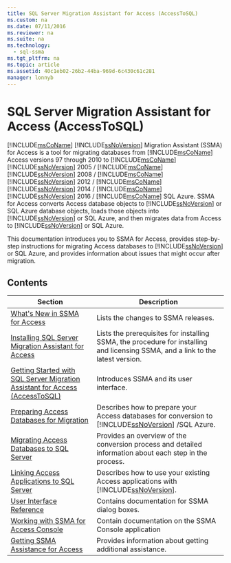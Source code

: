```yaml
---
title: SQL Server Migration Assistant for Access (AccessToSQL)
ms.custom: na
ms.date: 07/11/2016
ms.reviewer: na
ms.suite: na
ms.technology: 
  - sql-ssma
ms.tgt_pltfrm: na
ms.topic: article
ms.assetid: 40c1eb02-26b2-44ba-969d-6c430c61c281
manager: lonnyb
---
```

# SQL Server Migration Assistant for Access (AccessToSQL)
[!INCLUDE[msCoName](../content/includes/msCoName_md.md)] [!INCLUDE[ssNoVersion](../content/includes/ssNoVersion_md.md)] Migration Assistant (SSMA) for Access is a tool for migrating databases from [!INCLUDE[msCoName](../content/includes/msCoName_md.md)] Access versions 97 through 2010 to [!INCLUDE[msCoName](../content/includes/msCoName_md.md)] [!INCLUDE[ssNoVersion](../content/includes/ssNoVersion_md.md)] 2005 \/ [!INCLUDE[msCoName](../content/includes/msCoName_md.md)] [!INCLUDE[ssNoVersion](../content/includes/ssNoVersion_md.md)] 2008 \/ [!INCLUDE[msCoName](../content/includes/msCoName_md.md)] [!INCLUDE[ssNoVersion](../content/includes/ssNoVersion_md.md)] 2012 \/ [!INCLUDE[msCoName](../content/includes/msCoName_md.md)] [!INCLUDE[ssNoVersion](../content/includes/ssNoVersion_md.md)] 2014 \/ [!INCLUDE[msCoName](../content/includes/msCoName_md.md)] [!INCLUDE[ssNoVersion](../content/includes/ssNoVersion_md.md)] 2016 \/ [!INCLUDE[msCoName](../content/includes/msCoName_md.md)] SQL Azure. SSMA for Access converts Access database objects to [!INCLUDE[ssNoVersion](../content/includes/ssNoVersion_md.md)] or SQL Azure database objects, loads those objects into [!INCLUDE[ssNoVersion](../content/includes/ssNoVersion_md.md)] or SQL Azure, and then migrates data from Access to [!INCLUDE[ssNoVersion](../content/includes/ssNoVersion_md.md)] or SQL Azure.  
  
This documentation introduces you to SSMA for Access, provides step\-by\-step instructions for migrating Access databases to [!INCLUDE[ssNoVersion](../content/includes/ssNoVersion_md.md)] or SQL Azure, and provides information about issues that might occur after migration.  
  
## Contents  
  
|Section|Description|  
|-----------|---------------|  
|[What's New in SSMA for Access](assetId:///a24d3fc0-6911-4bfa-828a-197abf222e02)|Lists the changes to SSMA releases.|  
|[Installing SQL Server Migration Assistant for Access](assetId:///dd50eebd-75df-4e0d-8c4d-88b511aae4c7)|Lists the prerequisites for installing SSMA, the procedure for installing and licensing SSMA, and a link to the latest version.|  
|[Getting Started with SQL Server Migration Assistant for Access &#40;AccessToSQL&#41;](../content/Getting-Started-with-SQL-Server-Migration-Assistant-for-Access--AccessToSQL-.md)|Introduces SSMA and its user interface.|  
|[Preparing Access Databases for Migration](assetId:///9b80a9e0-08e7-4b4d-b5ec-cc998d3f5114)|Describes how to prepare your Access databases for conversion to [!INCLUDE[ssNoVersion](../content/includes/ssNoVersion_md.md)] \/SQL Azure.|  
|[Migrating Access Databases to SQL Server](assetId:///76a3abcf-2998-4712-9490-fe8d872c89ca)|Provides an overview of the conversion process and detailed information about each step in the process.|  
|[Linking Access Applications to SQL Server](assetId:///82374ad2-7737-4164-a489-13261ba393d4)|Describes how to use your existing Access applications with [!INCLUDE[ssNoVersion](../content/includes/ssNoVersion_md.md)].|  
|[User Interface Reference](assetId:///af24c303-4a41-449b-9c86-d6558a97e839)|Contains documentation for SSMA dialog boxes.|  
|[Working with SSMA for Access Console](assetId:///ef94e843-9f88-45a2-86c4-a0af268738c4)|Contain documentation on the SSMA Console application|  
|[Getting SSMA Assistance for Access](http://go.microsoft.com/fwlink/?LinkID=708538&clcid=0x409)|Provides information about getting additional assistance.|  
  
